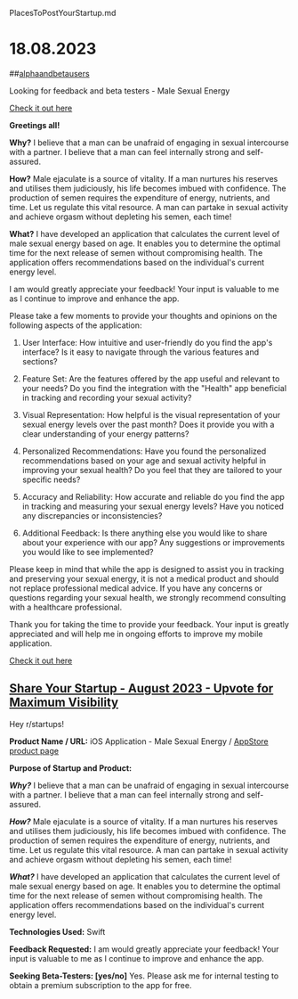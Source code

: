 PlacesToPostYourStartup.md
# 18.08.2023

##[alphaandbetausers](https://www.reddit.com/r/alphaandbetausers/)

Looking for feedback and beta testers - Male Sexual Energy

[Check it out here](https://apps.apple.com/app/apple-store/id1198577386?pt=118187505&ct=alphaandbetausers&mt=8)

**Greetings all!**

**Why?** I believe that a man can be unafraid of engaging in sexual intercourse with a partner. I believe that a man can feel internally strong and self-assured.

**How?** Male ejaculate is a source of vitality. If a man nurtures his reserves and utilises them judiciously, his life becomes imbued with confidence. The production of semen requires the expenditure of energy, nutrients, and time. Let us regulate this vital resource. A man can partake in sexual activity and achieve orgasm without depleting his semen, each time!

**What?** I have developed an application that calculates the current level of male sexual energy based on age. It enables you to determine the optimal time for the next release of semen without compromising health. The application offers recommendations based on the individual's current energy level. 

I am would greatly appreciate your feedback! Your input is valuable to me as I continue to improve and enhance the app. 

Please take a few moments to provide your thoughts and opinions on the following aspects of the application:


1. User Interface: How intuitive and user-friendly do you find the app's interface? Is it easy to navigate through the various features and sections?

2. Feature Set: Are the features offered by the app useful and relevant to your needs? Do you find the integration with the "Health" app beneficial in tracking and recording your sexual activity?

3. Visual Representation: How helpful is the visual representation of your sexual energy levels over the past month? Does it provide you with a clear understanding of your energy patterns?

4. Personalized Recommendations: Have you found the personalized recommendations based on your age and sexual activity helpful in improving your sexual health? Do you feel that they are tailored to your specific needs?

5. Accuracy and Reliability: How accurate and reliable do you find the app in tracking and measuring your sexual energy levels? Have you noticed any discrepancies or inconsistencies?

6. Additional Feedback: Is there anything else you would like to share about your experience with our app? Any suggestions or improvements you would like to see implemented?

Please keep in mind that while the app is designed to assist you in tracking and preserving your sexual energy, it is not a medical product and should not replace professional medical advice. If you have any concerns or questions regarding your sexual health, we strongly recommend consulting with a healthcare professional.

Thank you for taking the time to provide your feedback. Your input is greatly appreciated and will help me in ongoing efforts to improve my mobile application.

[Check it out here](https://apps.apple.com/app/apple-store/id1198577386?pt=118187505&ct=alphaandbetausers&mt=8)

## [Share Your Startup - August 2023 - Upvote for Maximum Visibility](https://www.reddit.com/r/startups/comments/15niyme/share_your_startup_august_2023_upvote_for_maximum/)

Hey r/startups!

**Product Name / URL:** iOS Application - Male Sexual Energy / [AppStore product page](https://apps.apple.com/app/apple-store/id1198577386?pt=118187505&ct=startups&mt=8)

**Purpose of Startup and Product:** 

***Why?*** I believe that a man can be unafraid of engaging in sexual intercourse with a partner. I believe that a man can feel internally strong and self-assured.

***How?*** Male ejaculate is a source of vitality. If a man nurtures his reserves and utilises them judiciously, his life becomes imbued with confidence. The production of semen requires the expenditure of energy, nutrients, and time. Let us regulate this vital resource. A man can partake in sexual activity and achieve orgasm without depleting his semen, each time!

***What?*** I have developed an application that calculates the current level of male sexual energy based on age. It enables you to determine the optimal time for the next release of semen without compromising health. The application offers recommendations based on the individual's current energy level. 

**Technologies Used:** Swift

**Feedback Requested:** I am would greatly appreciate your feedback! Your input is valuable to me as I continue to improve and enhance the app. 

**Seeking Beta-Testers: [yes/no]** Yes. Please ask me for internal testing to obtain a premium subscription to the app for free.
